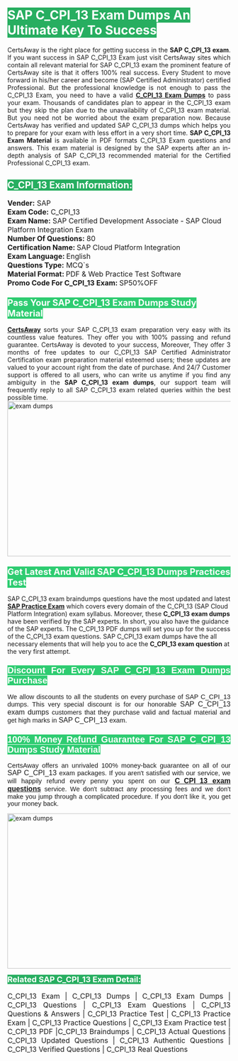 <h1><span style="color:#ffffff"><strong><span style="background-color:#27ae60">SAP C_CPI_13 Exam Dumps An Ultimate Key To Success</span></strong></span></h1> <div style="text-align:justify">CertsAway is the right place for getting success in the <strong>SAP C_CPI_13 exam</strong>. If you want success in SAP C_CPI_13 Exam just visit CertsAway sites which contain all relevant material for SAP C_CPI_13 exam the prominent feature of CertsAway site is that it offers 100% real success. Every Student to move forward in his/her career and become (SAP Certified Administrator) certified Professional. But the professional knowledge is not enough to pass the C_CPI_13 Exam, you need to have a valid <a href="https://www.certsaway.com/sap/c_cpi_13-exam-dumps"><strong>C_CPI_13 Exam Dumps</strong></a> to pass your exam. Thousands of candidates plan to appear in the C_CPI_13 exam but they skip the plan due to the unavailability of C_CPI_13 exam material. But you need not be worried about the exam preparation now. Because CertsAway has verified and updated SAP C_CPI_13 dumps which helps you to prepare for your exam with less effort in a very short time. <strong>SAP C_CPI_13 Exam Material</strong> is available in PDF formats C_CPI_13 Exam questions and answers. This exam material is designed by the SAP experts after an in-depth analysis of SAP C_CPI_13 recommended material for the Certified Professional C_CPI_13 exam.</div> <h2 style="text-align:justify"><span style="color:#ffffff"><span style="background-color:#27ae60">C_CPI_13 Exam Information:</span></span></h2> <p><span style="font-size:16px"><strong>Vender:</strong> SAP<br /> <strong>Exam Code:</strong> C_CPI_13<br /> <strong>Exam Name:</strong> SAP Certified Development Associate - SAP Cloud Platform Integration Exam<br /> <strong>Number Of Questions:</strong> 80<br /> <strong>Certification Name: </strong>SAP Cloud Platform Integration<br /> <strong>Exam Language: </strong>English<br /> <strong>Questions Type:</strong> MCQ`s<br /> <strong>Material Format: </strong>PDF & Web Practice Test Software<br /> <strong>Promo Code For C_CPI_13 Exam: </strong>SP50%OFF</span></p> <h3><span style="font-size:20px"><span style="color:#ffffff"><strong><span style="background-color:#2ecc71">Pass Your SAP C_CPI_13 Exam Dumps Study Material</span></strong></span></span></h3> <div style="text-align:justify"><a href=" https://www.certsaway.com/"><strong>CertsAway</strong></a> sorts your SAP C_CPI_13 exam preparation very easy with its countless value features. They offer you with 100% passing and refund guarantee. CertsAway is devoted to your success, Moreover, They offer 3 months of free updates to our C_CPI_13 SAP Certified Administrator Certification exam preparation material esteemed users; these updates are valued to your account right from the date of purchase. And 24/7 Customer support is offered to all users, who can write us anytime if you find any ambiguity in the <strong>SAP C_CPI_13 exam dumps</strong>, our support team will frequently reply to all SAP C_CPI_13 exam related queries within the best possible time.</div> <div style="text-align:justify"> </div> <div style="text-align:justify"><a href="https://www.certsaway.com/sap/c_cpi_13-exam-dumps" rel="no-follow"><img alt="exam dumps" src="https://www.certcollections.com/uploads/content/certsaway.png" style="height:350px; width:750px" /></a></div> <h3><span style="font-size:20px"><span style="color:#ffffff"><strong><span style="background-color:#2ecc71">Get Latest And Valid SAP C_CPI_13 Dumps Practices Test</span></strong></span></span></h3> <p>SAP C_CPI_13 exam braindumps questions have the most updated and latest <a href="https://www.certsaway.com/sap-questions"><strong>SAP Practice Exam</strong></a> which covers every domain of the C_CPI_13 (SAP Cloud Platform Integration) exam syllabus. Moreover, these <strong>C_CPI_13 exam dumps</strong> have been verified by the SAP experts. In short, you also have the guidance of the SAP experts. The C_CPI_13 PDF dumps will set you up for the success of the C_CPI_13 exam questions. SAP C_CPI_13 exam dumps have the all necessary elements that will help you to ace the <strong>C_CPI_13 exam question</strong> at the very first attempt.</p> <h3 style="text-align:justify"><span style="font-size:20px"><span style="color:#ffffff"><strong><span style="font-family:Calibri,sans-serif"><span style="background-color:#2ecc71">Discount For Every </span><span style="background-color:#2ecc71">SAP C_CPI_13 Exam</span><span style="background-color:#2ecc71"> Dumps Purchase</span></span></strong></span></span></h3> <div style="text-align:justify"> <p><span style="font-size:11pt"><span style="font-family:Calibri,sans-serif">We allow discounts to all the students on every purchase of SAP C_CPI_13 dumps. This very special discount is for our honorable <span style="font-size:12.0pt"><span style="background-color:white">SAP C_CPI_13 exam dumps </span></span>customers that they purchase valid and factual material and get high marks in <span style="font-size:12.0pt"><span style="background-color:white">SAP C_CPI_13 </span></span>exam. </span></span></p> <h3><span style="font-size:20px"><span style="color:#ffffff"><strong><span style="font-family:Calibri,sans-serif"><span style="background-color:#2ecc71">100% Money Refund Guarantee For </span><span style="background-color:#2ecc71">SAP C_CPI_13 Dumps Study Material</span></span></strong></span></span></h3> <p><span style="font-size:11pt"><span style="font-family:Calibri,sans-serif">CertsAway offers an unrivaled 100% money-back guarantee on all of our <span style="font-size:12.0pt"><span style="background-color:white">SAP C_CPI_13 </span></span>exam packages. If you aren't satisfied with our service, we will happily refund every penny you spent on our <span style="font-size:12.0pt"><span style="background-color:white"><a href="https://www.certsaway.com/sap/c_cpi_13-exam-dumps"><strong>C_CPI_13 exam questions</strong></a> </span></span>service. We don't subtract any processing fees and we don't make you jump through a complicated procedure. If you don't like it, you get your money back.</span></span></p> <p><a href="https://www.certsaway.com/sap/c_cpi_13-exam-dumps" rel="no-follow"><img alt="exam dumps" src="https://www.certcollections.com/uploads/content/certsaway_(2)2.png" style="height:350px; width:750px" /></a></p> <p><span style="color:#ffffff"><strong><span style="font-size:18px"><span style="background-color:#27ae60">Related SAP C_CPI_13 Exam Detail:</span></span></strong></span><br /> <br /> <span style="font-size:16px">C_CPI_13 Exam | C_CPI_13 Dumps | C_CPI_13 Exam Dumps | C_CPI_13 Questions | C_CPI_13 Exam Questions | C_CPI_13 Questions & Answers | C_CPI_13 Practice Test | C_CPI_13 Practice Exam | C_CPI_13 Practice Questions | C_CPI_13 Exam Practice test | C_CPI_13 PDF |C_CPI_13 Braindumps | C_CPI_13 Actual Questions | C_CPI_13 Updated Questions | C_CPI_13 Authentic Questions | C_CPI_13 Verified Questions | C_CPI_13 Real Questions</span></p> </div>
